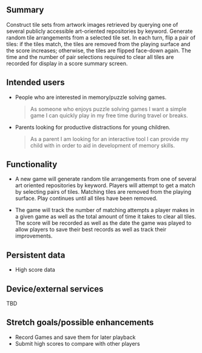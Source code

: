 ## Summary

Construct tile sets from artwork images retrieved by querying one of several publicly accessible art-oriented repositories by keyword. Generate random tile arrangements from a selected tile set. In each turn, flip a pair of tiles: if the tiles match, the tiles are removed from the playing surface and the score increases; otherwise, the tiles are flipped face-down again. The time and the number of pair selections required to clear all tiles are recorded for display in a score summary screen.
## Intended users
* People who are interested in memory/puzzle solving games.
  > As someone who enjoys puzzle solving games I want a simple game I can quickly play in my free time during travel or breaks.
* Parents looking for productive distractions for young children.  
  > As a parent I am looking for an interactive tool I can provide my child with in order to aid in development of memory skills.

## Functionality

* A new game will generate random tile arrangements from one of several art oriented repositories by keyword. Players will attempt to get a match by selecting pairs of tiles. Matching tiles are removed from the playing surface. Play continues until all tiles have been removed.


* The game will track the number of matching attempts a player makes in a given game as well as the total amount of time it takes to clear all tiles. The score will be recorded as well as the date the game was played to allow players to save their best records as well as track their improvements.

## Persistent data
* High score data

## Device/external services
TBD

## Stretch goals/possible enhancements
* Record Games and save them for later playback
* Submit high scores to compare with other players